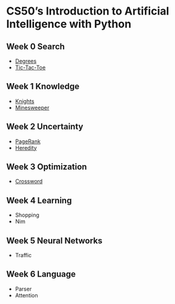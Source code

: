 # CS50’s Introduction to Artificial Intelligence with Python

## Week 0 Search

- [Degrees](degrees)
- [Tic-Tac-Toe](tictactoe)

## Week 1 Knowledge

- [Knights](knights)
- [Minesweeper](minesweeper)

## Week 2 Uncertainty

- [PageRank](pagerank)
- [Heredity](heredity)

## Week 3 Optimization

- [Crossword](crossword)

## Week 4 Learning

- Shopping
- Nim

## Week 5 Neural Networks

- Traffic

## Week 6 Language

- Parser
- Attention
